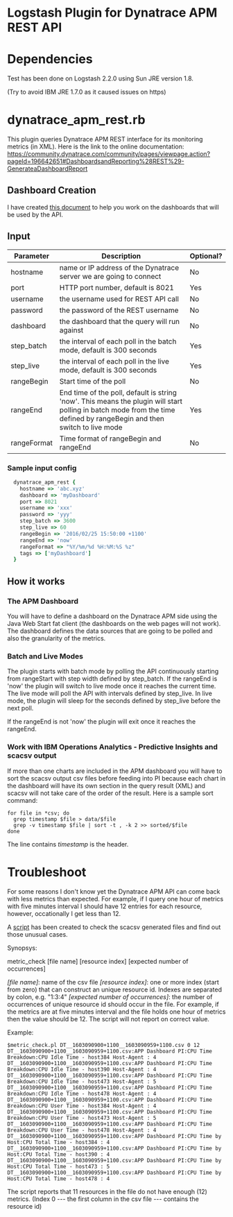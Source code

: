 # Logstash Plugin for Dynatrace APM REST API

# Dependencies

Test has been done on Logstash 2.2.0 using Sun JRE version 1.8. 

(Try to avoid IBM JRE 1.7.0 as it caused issues on https)

# dynatrace_apm_rest.rb

This plugin queries Dynatrace APM REST interface for its monitoring metrics (in XML).  Here is the link to the online documentation:
https://community.dynatrace.com/community/pages/viewpage.action?pageId=196642651#DashboardsandReporting%28REST%29-GenerateaDashboardReport

## Dashboard Creation
I have created [this document](https://github.com/IBM-ITOAdev/logstash-input-dynatrace_apm/blob/master/Dynatrace.Dashboard.Creation.pdf) to help you work on the dashboards that will be used by the API.
## Input

| Parameter   | Description                                                                                                                                                             | Optional? |
|-------------|-------------------------------------------------------------------------------------------------------------------------------------------------------------------------|-----------|
| hostname    | name or IP address of the Dynatrace server we are going to connect                                                                                                      | No        |
| port        | HTTP port number, default is 8021                                                                                                                                       | Yes       |
| username    | the username used for REST API call                                                                                                                                     | No        |
| password    | the password of the REST username                                                                                                                                       | No        |
| dashboard   | the dashboard that the query will run against                                                                                                                           | No        |
| step_batch  | the interval of each poll in the batch mode, default is 300 seconds                                                                                                     | Yes       |
| step_live   | the interval of each poll in the live mode, default is 300 seconds                                                                                                      | Yes       |
| rangeBegin  | Start time of the poll                                                                                                                                                  | No        |
| rangeEnd    | End time of the poll, default is string 'now'.  This means the plugin will start polling in batch mode from the time defined by rangeBegin and then switch to live mode | Yes       |
| rangeFormat | Time format of rangeBegin and rangeEnd                                                                                                                                  | No        |

### Sample input config

``` ruby
  dynatrace_apm_rest {
    hostname => 'abc.xyz'
    dashboard => 'myDashboard'
    port => 8021
    username => 'xxx'
    password => 'yyy'
    step_batch => 3600
    step_live => 60
    rangeBegin => '2016/02/25 15:50:00 +1100'
    rangeEnd => 'now'
    rangeFormat => "%Y/%m/%d %H:%M:%S %z"
    tags => ['myDashboard']
  }
```
## How it works

### The APM Dashboard
You will have to define a dashboard on the Dynatrace APM side using the Java Web Start fat client (the dashboards on the web pages will not work).  The dashboard defines the data sources that are going to be polled and also the granularity of the metrics.

### Batch and Live Modes
The plugin starts with batch mode by polling the API continuously starting from rangeStart with step width defined by step_batch.  If the rangeEnd is 'now' the plugin will switch to live mode once it reaches the current time.  The live mode will poll the API with intervals defined by step_live.  In live mode, the plugin will sleep for the seconds defined by step_live before the next poll.

If the rangeEnd is not 'now' the plugin will exit once it reaches the rangeEnd.

### Work with IBM Operations Analytics - Predictive Insights and scacsv output
If more than one charts are included in the APM dashboard you will have to sort the scacsv output csv files before feeding into PI because each chart in the dashboard will have its own section in the query result (XML) and scacsv will not take care of the order of the result.
Here is a sample sort command:
``` shell
for file in *csv; do 
  grep timestamp $file > data/$file
  grep -v timestamp $file | sort -t , -k 2 >> sorted/$file
done
```
The line contains *timestamp* is the header.

# Troubleshoot

For some reasons I don't know yet the Dynatrace APM API can come back with less metrics than expected.  For example, if I query one hour of metrics with five minutes interval I should have 12 entries for each resource, however, occationally I get less than 12.

A [script](https://github.com/IBM-ITOAdev/logstash-input-dynatrace_apm/blob/master/utils/metric_check.pl) has been created to check the scacsv generated files and find out those unusual cases.

Synopsys:

metric_check [file name] [resource index] [expected number of occurrences]

*[file name]*: name of the csv file
*[resource index]*: one or more index (start from zero) that can construct an unique resource id.  Indexes are separated by colon, e.g. "1:3:4"
*[expected number of occurrences]*: the number of occurrences of unique resource id should occur in the file.  For example, if the metrics are at five minutes interval and the file holds one hour of metrics then the value should be 12.  The script will not report on correct value.

Example:
```
$metric_check.pl DT__1603090900+1100__1603090959+1100.csv 0 12
DT__1603090900+1100__1603090959+1100.csv:APP Dashboard PI:CPU Time Breakdown:CPU Idle Time - host384 Host-Agent : 4
DT__1603090900+1100__1603090959+1100.csv:APP Dashboard PI:CPU Time Breakdown:CPU Idle Time - host390 Host-Agent : 4
DT__1603090900+1100__1603090959+1100.csv:APP Dashboard PI:CPU Time Breakdown:CPU Idle Time - host473 Host-Agent : 5
DT__1603090900+1100__1603090959+1100.csv:APP Dashboard PI:CPU Time Breakdown:CPU Idle Time - host478 Host-Agent : 4
DT__1603090900+1100__1603090959+1100.csv:APP Dashboard PI:CPU Time Breakdown:CPU User Time - host384 Host-Agent : 4
DT__1603090900+1100__1603090959+1100.csv:APP Dashboard PI:CPU Time Breakdown:CPU User Time - host473 Host-Agent : 5
DT__1603090900+1100__1603090959+1100.csv:APP Dashboard PI:CPU Time Breakdown:CPU User Time - host478 Host-Agent : 4
DT__1603090900+1100__1603090959+1100.csv:APP Dashboard PI:CPU Time by Host:CPU Total Time - host384 : 4
DT__1603090900+1100__1603090959+1100.csv:APP Dashboard PI:CPU Time by Host:CPU Total Time - host390 : 4
DT__1603090900+1100__1603090959+1100.csv:APP Dashboard PI:CPU Time by Host:CPU Total Time - host473 : 5
DT__1603090900+1100__1603090959+1100.csv:APP Dashboard PI:CPU Time by Host:CPU Total Time - host478 : 4
```
The script reports that 11 resources in the file do not have enough (12) metrics. (Index 0 --- the first column in the csv file --- contains the resource id)

